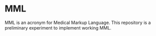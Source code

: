 MML
===

MML is an acronym for Medical Markup Language.
This repository is a preliminary experiment to
implement working MML.

